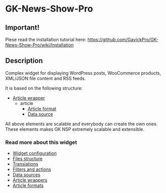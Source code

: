 GK-News-Show-Pro
================

## Important!

Plese read the installation tutorial here: https://github.com/GavickPro/GK-News-Show-Pro/wiki/Installation

## Description

Complex widget for displaying WordPress posts, WooCommerce products, XML/JSON file content and RSS feeds.

It is based on the following structure:

* [Article wrapper](https://github.com/GavickPro/GK-News-Show-Pro/wiki/Article-wrappers)
  * article
    * [Article format](https://github.com/GavickPro/GK-News-Show-Pro/wiki/Article-formats)
    * [Data source](https://github.com/GavickPro/GK-News-Show-Pro/wiki/Data-sources)
    
All above elements are scalable and everybody can create the own ones. These elements makes GK NSP extremely scalable and extensible.

### Read more about this widget
* [Widget configuration](https://github.com/GavickPro/GK-News-Show-Pro/wiki/Configuration)
* [Files structure](https://github.com/GavickPro/GK-News-Show-Pro/wiki/Files-structure)
* [Translations](https://github.com/GavickPro/GK-News-Show-Pro/wiki/Translations)
* [Filters and actions](https://github.com/GavickPro/GK-News-Show-Pro/wiki/Filters-and-hooks)
* [Data sources](https://github.com/GavickPro/GK-News-Show-Pro/wiki/Data-sources)
* [Article wrappers](https://github.com/GavickPro/GK-News-Show-Pro/wiki/Article-wrappers)
* [Article formats](https://github.com/GavickPro/GK-News-Show-Pro/wiki/Article-formats)
